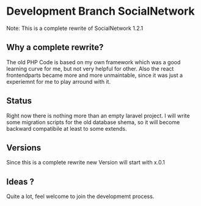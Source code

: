 # Development Branch SocialNetwork 

Note:
This is a complete rewrite of SocialNetwork 1.2.1 


 ## Why a complete rewrite? 
 
 The old PHP Code is based on my own framework which was a good learning curve for me, but not very helpful for other. 
 Also the react frontendparts became more and more unmaintable, since it was just a experiemnt for me to play arround with it. 
 
 ## Status
 
 Right now there is nothing more than an empty laravel project. 
 I will write some migration scripts for the old database shema, so it will become backward compatibile at least to some extends.

 ## Versions
 
 Since this is a complete rewrite new Version will start with x.0.1
 
 ## Ideas ? 
 
 Quite a lot, feel welcome to join the developmemt process. 
 
 
 

